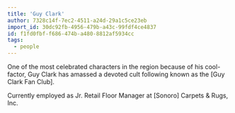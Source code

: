 ```yaml
---
title: 'Guy Clark'
author: 7328c14f-7ec2-4511-a24d-29a1c5ce23eb
import_id: 30dc92fb-4956-479b-a43c-99fdf4ce4837
id: f1fd0fbf-f686-474b-a480-8812af5934cc
tags:
  - people
---
```

One of the most celebrated characters in the region because of his cool-factor, Guy Clark has amassed a devoted cult following known as the [Guy Clark Fan Club].

Currently employed as Jr. Retail Floor Manager at [Sonoro] Carpets & Rugs, Inc.